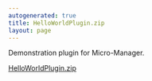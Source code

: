 ```yaml
---
autogenerated: true
title: HelloWorldPlugin.zip
layout: page
---
```


Demonstration plugin for Micro-Manager.

[HelloWorldPlugin.zip](/media/files/HelloWorldPlugin.zip)

